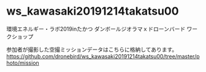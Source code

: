 # ws_kawasaki20191214takatsu00
環境エネルギー・ラボ2019inたかつ ダンボールジオラマｘドローンバード ワークショップ

参加者が撮影した空撮ミッションデータはこちらに格納してあります。
https://github.com/dronebird/ws_kawasaki20191214takatsu00/tree/master/photo/mission

